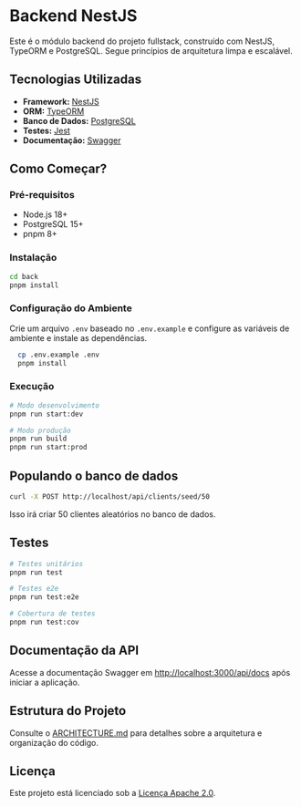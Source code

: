 # Backend NestJS

Este é o módulo backend do projeto fullstack, construído com NestJS, TypeORM e PostgreSQL. Segue princípios de arquitetura limpa e escalável.

## Tecnologias Utilizadas

- **Framework:** [NestJS](https://nestjs.com/)
- **ORM:** [TypeORM](https://typeorm.io/)
- **Banco de Dados:** [PostgreSQL](https://www.postgresql.org/)
- **Testes:** [Jest](https://jestjs.io/)
- **Documentação:** [Swagger](https://swagger.io/)

## Como Começar?

### Pré-requisitos

- Node.js 18+
- PostgreSQL 15+
- pnpm 8+

### Instalação

```bash
cd back
pnpm install
```

### Configuração do Ambiente

Crie um arquivo `.env` baseado no `.env.example` e configure as variáveis de ambiente e instale as dependências.

```bash
  cp .env.example .env
  pnpm install
```

### Execução

```bash
# Modo desenvolvimento
pnpm run start:dev

# Modo produção
pnpm run build
pnpm run start:prod
```

## Populando o banco de dados

```bash
curl -X POST http://localhost/api/clients/seed/50
```
Isso irá criar 50 clientes aleatórios no banco de dados.

## Testes

```bash
# Testes unitários
pnpm run test

# Testes e2e
pnpm run test:e2e

# Cobertura de testes
pnpm run test:cov
```

## Documentação da API

Acesse a documentação Swagger em [http://localhost:3000/api/docs](http://localhost:3000/api/docs) após iniciar a aplicação.

## Estrutura do Projeto

Consulte o [ARCHITECTURE.md](ARCHITECTURE.md) para detalhes sobre a arquitetura e organização do código.

## Licença

Este projeto está licenciado sob a [Licença Apache 2.0](LICENSE).
